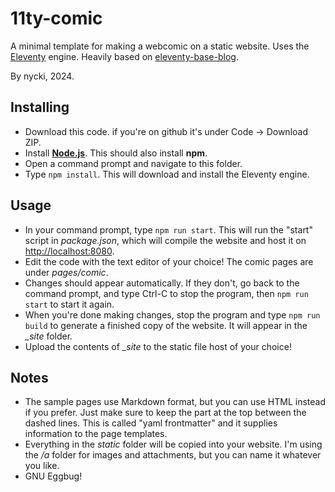 # 11ty-comic

A minimal template for making a webcomic on a static website. Uses the [Eleventy](https://www.11ty.dev) engine. Heavily based on [eleventy-base-blog](https://github.com/11ty/eleventy-base-blog).

By nycki, 2024.

## Installing

- Download this code. if you're on github it's under Code -> Download ZIP.
- Install [**Node.js**](https://nodejs.org/en/download/prebuilt-installer/current). This should also install **npm**.
- Open a command prompt and navigate to this folder.
- Type `npm install`. This will download and install the Eleventy engine.

## Usage

- In your command prompt, type `npm run start`. This will run the "start" script in _package.json_, which will compile the website and host it on <http://localhost:8080>.
- Edit the code with the text editor of your choice! The comic pages are under _pages/comic_.
- Changes should appear automatically. If they don't, go back to the command prompt, and type Ctrl-C to stop the program, then `npm run start` to start it again.
- When you're done making changes, stop the program and type `npm run build` to generate a finished copy of the website. It will appear in the _\_site_ folder.
- Upload the contents of _\_site_ to the static file host of your choice!

## Notes

- The sample pages use Markdown format, but you can use HTML instead if you prefer. Just make sure to keep the part at the top between the dashed lines. This is called "yaml frontmatter" and it supplies information to the page templates.
- Everything in the _static_ folder will be copied into your website. I'm using the _/a_ folder for images and attachments, but you can name it whatever you like.
- GNU Eggbug!
